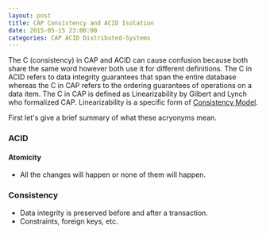 ```yaml
---
layout: post
title: CAP Consistency and ACID Isolation
date: 2015-05-15 23:00:00
categories: CAP ACID Distributed-Systems
---
```


The C (consistency) in CAP and ACID can cause confusion because both share the same word however both use it for different definitions. The C in ACID refers to data integrity guarantees that span the entire database whereas the C in CAP refers to the ordering guarantees of operations on a data item. The C in CAP is defined as Linearizability by Gilbert and Lynch who formalized CAP. Linearizability is a specific form of [Consistency Model](http://simongui.github.io/distributed-systems/consistency-models.html).

First let's give a brief summary of what these acryonyms mean.

### ACID
#### Atomicity
- All the changes will happen or none of them will happen.

### Consistency
- Data integrity is preserved before and after a transaction.
- Constraints, foreign keys, etc.
